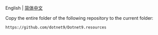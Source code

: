 English | [简体中文](./README-zh_CN.md)

Copy the entire folder of the following repository to the current folder:

```
https://github.com/dotnet9/Dotnet9.resources
```